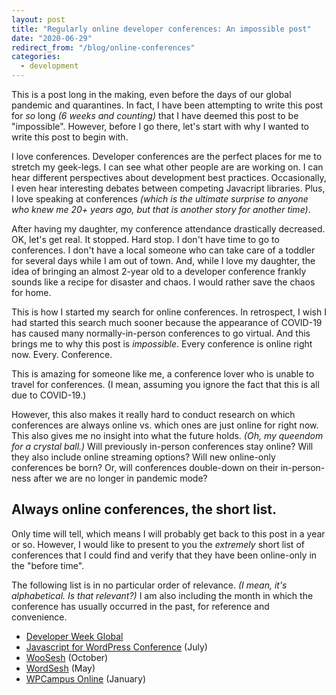 ```yaml
---
layout: post
title: "Regularly online developer conferences: An impossible post"
date: "2020-06-29"
redirect_from: "/blog/online-conferences"
categories:
  - development
---
```


This is a post long in the making, even before the days of our global pandemic and quarantines. In fact, I have been attempting to write this post for _so_ long _(6 weeks and counting)_ that I have deemed this post to be "impossible". However, before I go there, let's start with why I wanted to write this post to begin with.

I love conferences. Developer conferences are the perfect places for me to stretch my geek-legs. I can see what other people are are working on. I can hear different perspectives about development best practices. Occasionally, I even hear interesting debates between competing Javacript libraries. Plus, I love speaking at conferences _(which is the ultimate surprise to anyone who knew me 20+ years ago, but that is another story for another time)_.

After having my daughter, my conference attendance drastically decreased. OK, let's get real. It stopped. Hard stop. I don't have time to go to conferences. I don't have a local someone who can take care of a toddler for several days while I am out of town. And, while I love my daughter, the idea of bringing an almost 2-year old to a developer conference frankly sounds like a recipe for disaster and chaos. I would rather save the chaos for home.

This is how I started my search for online conferences. In retrospect, I wish I had started this search much sooner because the appearance of COVID-19 has caused many normally-in-person conferences to go virtual. And this brings me to why this post is _impossible_. Every conference is online right now. Every. Conference.

This is amazing for someone like me, a conference lover who is unable to travel for conferences. (I mean, assuming you ignore the fact that this is all due to COVID-19.)

However, this also makes it really hard to conduct research on which conferences are always online vs. which ones are just online for right now. This also gives me no insight into what the future holds. _(Oh, my queendom for a crystal ball.)_ Will previously in-person conferences stay online? Will they also include online streaming options? Will new online-only conferences be born? Or, will conferences double-down on their in-person-ness after we are no longer in pandemic mode?

## Always online conferences, the short list.

Only time will tell, which means I will probably get back to this post in a year or so. However, I would like to present to you the _extremely_ short list of conferences that I could find and verify that they have been online-only in the "before time".

The following list is in no particular order of relevance. _(I mean, it's alphabetical. Is that relevant?)_ I am also including the month in which the conference has usually occurred in the past, for reference and convenience.

* [Developer Week Global](https://www.developerweek.com/global/)
* [Javascript for WordPress Conference](https://javascriptforwp.com/conference/) (July)
* [WooSesh](https://woosesh.com/) (October)
* [WordSesh](https://wordsesh.com/) (May)
* [WPCampus Online](https://online.wpcampus.org/) (January)
